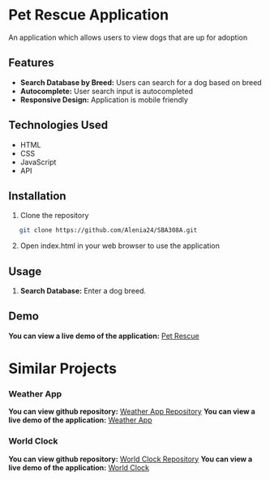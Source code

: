 # Pet Rescue Application
An application which allows users to view dogs that are up for adoption

## Features
* **Search Database by Breed:** Users can search for a dog based on breed
* **Autocomplete:** User search input is autocompleted
* **Responsive Design:** Application is mobile friendly

## Technologies Used
* HTML
* CSS
* JavaScript
* API

## Installation
1. Clone the repository
```bash
   git clone https://github.com/Alenia24/SBA308A.git

```
2. Open index.html in your web browser to use the application

## Usage
1. **Search Database:** Enter a dog breed.

## Demo
**You can view a live demo of the application:** [Pet Rescue](https://rad-frangipane-97b1ca.netlify.app/)

# Similar Projects
### Weather App
**You can view github repository:** [Weather App Repository](https://github.com/Alenia24/Weather-App)
**You can view a live demo of the application:** [Weather App](https://weatherforecastapppp.netlify.app/)

### World Clock
**You can view github repository:** [World Clock Repository](https://github.com/Alenia24/world-clock-design)
**You can view a live demo of the application:** [World Clock](https://worldclockdesign.netlify.app/)


   
